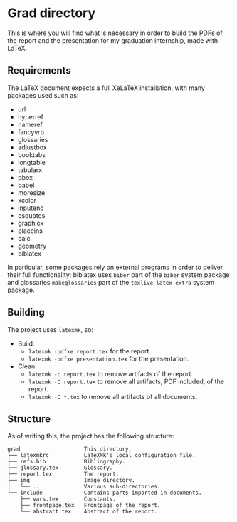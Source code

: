 # Grad directory

This is where you will find what is necessary in order to build the PDFs of the
report and the presentation for my graduation internship, made with LaTeX.


## Requirements

The LaTeX document expects a full XeLaTeX installation, with many packages used
such as:

 * url
 * hyperref
 * nameref
 * fancyvrb
 * glossaries
 * adjustbox
 * booktabs
 * longtable
 * tabularx
 * pbox
 * babel
 * moresize
 * xcolor
 * inputenc
 * csquotes
 * graphicx
 * placeins
 * calc
 * geometry
 * biblatex

In particular, some packages rely on external programs in order to deliver
their full functionality: biblatex uses `biber` part of the `biber` system
package  and glossaries `makeglossaries` part of the `texlive-latex-extra`
system package.


## Building

The project uses `latexmk`, so:

 * Build:
   * `latexmk -pdfxe report.tex` for the report.
   * `latexmk -pdfxe presentation.tex` for the presentation.
 * Clean:
   * `latexmk -c report.tex` to remove artifacts of the report.
   * `latexmk -C report.tex` to remove all artifacts, PDF included, of the
     report.
   * `latexmk -C *.tex` to remove all artifacts of all documents.


## Structure

As of writing this, the project has the following structure:

```
grad                    This directory.
├── latexmkrc           LaTeXMk's local configuration file.
├── refs.bib            Bibliography.
├── glossary.tex        Glossary.
├── report.tex          The report.
├── img                 Image directory.
│   └── ...             Various sub-directories.
└── include             Contains parts imported in documents.
    ├── vars.tex        Constants.
    ├── frontpage.tex   Frontpage of the report.
    └── abstract.tex    Abstract of the report.
```
